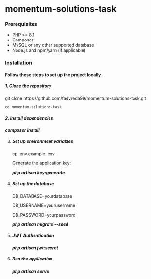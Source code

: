 # momentum-solutions-task

### Prerequisites

* PHP >= 8.1
* Composer
* MySQL or any other supported database
* Node.js and npm/yarn (if applicable)

### Installation

#### Follow these steps to set up the project locally.

##### 1. Clone the repository

   git clone https://github.com/fadyreda99/momentum-solutions-task.git
   
    cd momentum-solutions-task

##### 2. Install dependencies

   **_composer install_**

3. ##### Set up environment variables

   cp .env.example .env

   Generate the application key:

    **_php artisan key:generate_**
4. ##### Set up the database

   DB_DATABASE=yourdatabase

   DB_USERNAME=yourusername

   DB_PASSWORD=yourpassword

   **_php artisan migrate --seed_**
5. ##### JWT Authentication

   **_php artisan jwt:secret_**
6. ##### Run the application

   **_php artisan serve_**


